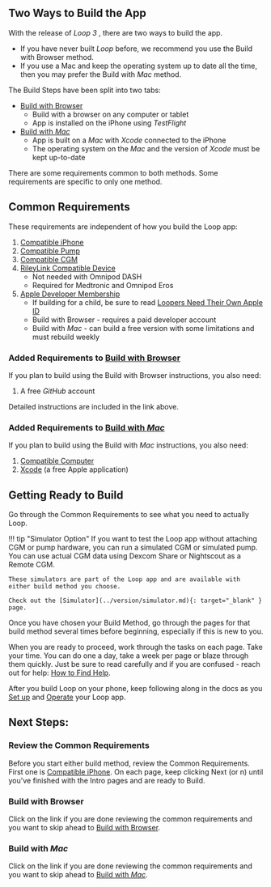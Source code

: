 ## Two Ways to Build the App

With the release of&nbsp;_<span translate="no">Loop 3</span>_&nbsp;, there are two ways to build the app.

* If you have never built&nbsp;_<span translate="no">Loop</span>_&nbsp;before, we recommend you use the Build with Browser method.
* If you use a Mac and keep the operating system up to date all the time, then you may prefer the Build with *Mac* method.

The Build Steps have been split into two tabs:

* [Build with Browser](../gh-actions/gh-overview.md)
    * Build with a browser on any computer or tablet
    * App is installed on the iPhone using *TestFlight*
* [Build with *Mac*](../build/overview.md)
    * App is built on a *Mac* with *Xcode* connected to the iPhone
    * The operating system on the *Mac* and the version of *Xcode* must be kept up-to-date

There are some requirements common to both methods. Some requirements are specific to only one method.

## Common Requirements

These requirements are independent of how you build the Loop app:

1. [Compatible iPhone](../build/phone.md)
1. [Compatible Pump](../build/pump.md)
1. [Compatible CGM](../build/cgm.md)
1. [RileyLink Compatible Device](../build/rileylink.md)
    * Not needed with Omnipod DASH
    * Required for Medtronic and Omnipod Eros
1. [Apple Developer Membership](../build/apple-developer.md)
    * If building for a child, be sure to read [Loopers Need Their Own Apple ID](../build/apple-developer.md#loopers-need-their-own-apple-id)
    * Build with Browser - requires a paid developer account
    * Build with *Mac* - can build a free version with some limitations and must rebuild weekly

### Added Requirements to [Build with Browser](../gh-actions/gh-overview.md)

If you plan to build using the Build with Browser instructions, you also need:

1.  A free *GitHub* account

Detailed instructions are included in the link above.

### Added Requirements to [Build with *Mac*](../build/overview.md)

If you plan to build using the Build with *Mac* instructions, you also need:

1. [Compatible Computer](../build/computer.md#macos)
1. [Xcode](../build/xcode-version.md) (a free Apple application)


## Getting Ready to Build

Go through the Common Requirements to see what you need to actually Loop.

!!! tip "Simulator Option"
    If you want to test the Loop app without attaching CGM or pump hardware, you can run a simulated CGM or simulated pump. You can use actual CGM data using Dexcom Share or Nightscout as a Remote CGM.

    These simulators are part of the Loop app and are available with either build method you choose.
    
    Check out the [Simulator](../version/simulator.md){: target="_blank" } page.

Once you have chosen your Build Method, go through the pages for that build method several times before beginning, especially if this is new to you.

When you are ready to proceed, work through the tasks on each page. Take your time. You can do one a day, take a week per page or blaze through them quickly.  Just be sure to read carefully and if you are confused - reach out for help: [How to Find Help](../intro/loopdocs-how-to.md#how-to-find-help).

After you build Loop on your phone, keep following along in the docs as you [Set up](../loop-3/loop-3-overview.md) and [Operate](../operation/loop/open-loop.md) your Loop app.

## Next Steps:

### Review the Common Requirements

Before you start either build method, review the Common Requirements. First one is [Compatible iPhone](../build/phone.md). On each page, keep clicking Next (or n) until you've finished with the Intro pages and are ready to Build.

### Build with Browser

Click on the link if you are done reviewing the common requirements and you want to skip ahead to [Build with Browser](../gh-actions/gh-overview.md).

### Build with *Mac*

Click on the link if you are done reviewing the common requirements and you want to skip ahead to [Build with *Mac*](../build/overview.md).
